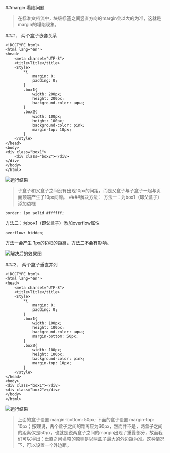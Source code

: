 ##margin 塌陷问题
>在标准文档流中，块级标签之间竖直方向的margin会以大的为准，这就是margin的塌陷现象。

###1、  两个盒子嵌套关系
````
<!DOCTYPE html>
<html lang="en">
<head>
    <meta charset="UTF-8">
    <title>Title</title>
    <style>
        *{
            margin: 0;
            padding: 0;
        }
        .box1{
            width: 200px;
            height: 200px;
            background-color: aqua;
        }
        .box2{
            width: 100px;
            height: 100px;
            background-color: pink;
            margin-top: 10px;
        }
    </style>
</head>
<body>
<div class="box1">
    <div class="box2"></div>
</div>
</body>
</html>
````

![运行结果](http://upload-images.jianshu.io/upload_images/3229842-3c737500386feb62.png?imageMogr2/auto-orient/strip%7CimageView2/2/w/1240)

>子盒子和父盒子之间没有出现10px的间距，而是父盒子与子盒子一起与页面顶端产生了10px间隙。
####解决方法：
方法一：为box1（即父盒子）添加边框
````
border: 1px solid #ffffff;
````
方法二：为box1（即父盒子）添加overflow属性
````
overflow: hidden;
````
方法一会产生 1px的边框的距离，方法二不会有影响。



![解决后的效果图](http://upload-images.jianshu.io/upload_images/3229842-b44a6b231711076f.png?imageMogr2/auto-orient/strip%7CimageView2/2/w/1240)

###2、  两个盒子垂直并列
````
<!DOCTYPE html>
<html lang="en">
<head>
    <meta charset="UTF-8">
    <title>Title</title>
    <style>
        *{
            margin: 0;
            padding: 0;
        }
        .box1{
            width: 100px;
            height: 100px;
            background-color: aqua;
            margin-bottom: 50px;
        }
        .box2{
            width: 100px;
            height: 100px;
            background-color: pink;
            margin-top: 10px;
        }
    </style>
</head>
<body>
<div class="box1"></div>
<div class="box2"></div>
</body>
</html>
````


![运行结果](http://upload-images.jianshu.io/upload_images/3229842-846efbbba7413672.png?imageMogr2/auto-orient/strip%7CimageView2/2/w/1240)

>上面的盒子设置 margin-bottom: 50px; 下面的盒子设置 margin-top: 10px；按理说，两个盒子之间的距离应为60px，然而并不是，两盒子之间的距离仅是50px，也就是说两盒子之间的margin出现了重叠部分，故而我们可以得出：垂直之间塌陷的原则是以两盒子最大的外边距为准。这种情况下，可以设置一个外边距。
